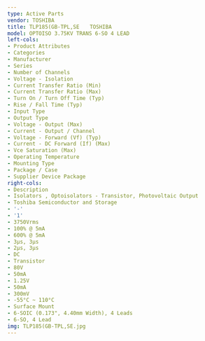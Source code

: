 ```yaml
---
type: Active Parts
vendor: TOSHIBA
title: TLP185(GB-TPL,SE　　TOSHIBA
model: OPTOISO 3.75KV TRANS 6-SO 4 LEAD
left-cols:
- Product Attributes
- Categories
- Manufacturer
- Series
- Number of Channels
- Voltage - Isolation
- Current Transfer Ratio (Min)
- Current Transfer Ratio (Max)
- Turn On / Turn Off Time (Typ)
- Rise / Fall Time (Typ)
- Input Type
- Output Type
- Voltage - Output (Max)
- Current - Output / Channel
- Voltage - Forward (Vf) (Typ)
- Current - DC Forward (If) (Max)
- Vce Saturation (Max)
- Operating Temperature
- Mounting Type
- Package / Case
- Supplier Device Package
right-cols:
- Description
- Isolators , Optoisolators - Transistor, Photovoltaic Output
- Toshiba Semiconductor and Storage
- '-'
- '1'
- 3750Vrms
- 100% @ 5mA
- 600% @ 5mA
- 3µs, 3µs
- 2µs, 3µs
- DC
- Transistor
- 80V
- 50mA
- 1.25V
- 50mA
- 300mV
- -55°C ~ 110°C
- Surface Mount
- 6-SOIC (0.173", 4.40mm Width), 4 Leads
- 6-SO, 4 Lead
img: TLP185(GB-TPL,SE.jpg
---
```

